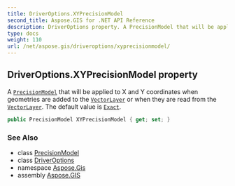 ```yaml
---
title: DriverOptions.XYPrecisionModel
second_title: Aspose.GIS for .NET API Reference
description: DriverOptions property. A PrecisionModel that will be applied to X and Y coordinates when geometries are added to the VectorLayer or when they are read from the VectorLayer. The default value is Exact
type: docs
weight: 110
url: /net/aspose.gis/driveroptions/xyprecisionmodel/
---
```

## DriverOptions.XYPrecisionModel property

A [`PrecisionModel`](../../precisionmodel/) that will be applied to X and Y coordinates when geometries are added to the [`VectorLayer`](../../vectorlayer/) or when they are read from the [`VectorLayer`](../../vectorlayer/). The default value is [`Exact`](../../precisionmodel/exact/).

```csharp
public PrecisionModel XYPrecisionModel { get; set; }
```

### See Also

* class [PrecisionModel](../../precisionmodel/)
* class [DriverOptions](../)
* namespace [Aspose.Gis](../../driveroptions/)
* assembly [Aspose.GIS](../../../)



